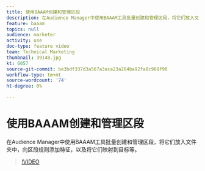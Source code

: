 ```yaml
---
title: 使用BAAAM创建和管理区段
description: 在Audience Manager中使用BAAAM工具批量创建和管理区段，将它们放入文件夹中，向区段规则添加特征，以及将它们映射到目标等。
feature: baaam
topics: null
audience: marketer
activity: use
doc-type: feature video
team: Technical Marketing
thumbnail: 39148.jpg
kt: 6057
source-git-commit: be3bdf337d3a567a3aca23a284ba92fa8c968f98
workflow-type: tm+mt
source-wordcount: '74'
ht-degree: 0%

---
```



# 使用BAAAM创建和管理区段

在Audience Manager中使用BAAAM工具批量创建和管理区段，将它们放入文件夹中，向区段规则添加特征，以及将它们映射到目标等。

>[!VIDEO](https://video.tv.adobe.com/v/39148/?quality=12&learn=on)
